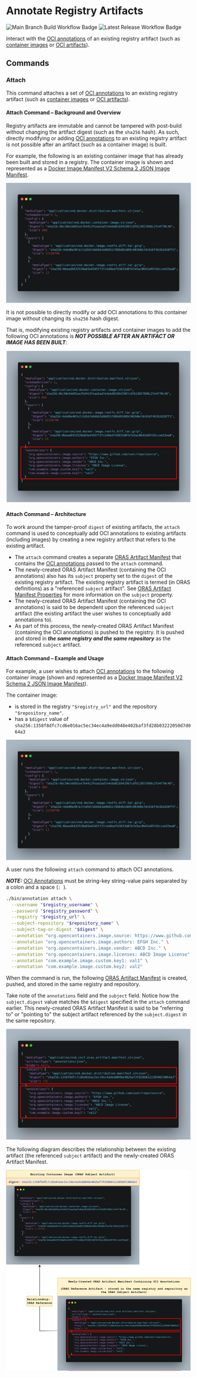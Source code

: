 # Annotate Registry Artifacts

![Main Branch Build Workflow Badge](https://github.com/johnsonshi/annotate-registry-artifacts/actions/workflows/build.yml/badge.svg)
![Latest Release Workflow Badge](https://github.com/johnsonshi/annotate-registry-artifacts/actions/workflows/release.yml/badge.svg)

Interact with the [OCI annotations](https://github.com/opencontainers/image-spec/blob/main/annotations.md) of an existing registry artifact (such as [container images](https://www.docker.com/resources/what-container/) or [OCI artifacts](https://github.com/opencontainers/artifacts)).

## Commands

### Attach

This command attaches a set of [OCI annotations](https://github.com/opencontainers/image-spec/blob/main/annotations.md) to an existing registry artifact (such as [container images](https://www.docker.com/resources/what-container/) or [OCI artifacts](https://github.com/opencontainers/artifacts)).

#### Attach Command – Background and Overview

Registry artifacts are immutable and cannot be tampered with post-build without changing the artifact digest (such as the `sha256` hash).
As such, directly modifying or adding [OCI annotations](https://github.com/opencontainers/image-spec/blob/main/annotations.md) to an existing registry artifact is not possible after an artifact (such as a container image) is built.

For example, the following is an existing container image that has already been built and stored in a registry.
The container image is shown and represented as a [Docker Image Manifest V2 Schema 2 JSON Image Manifest](https://docs.docker.com/registry/spec/manifest-v2-2/).

![container-image-manifest](./docs/images/container-image-manifest.png)

It is not possible to directly modify or add OCI annotations to this container image without changing its `sha256` hash digest.

That is, modifying existing registry artifacts and container images to add the following OCI annotations is _**NOT POSSIBLE AFTER AN ARTIFACT OR IMAGE HAS BEEN BUILT**_:

![container-image-manifest-with-oci-annotations](./docs/images/container-image-manifest-with-oci-annotations.png)

#### Attach Command – Architecture

To work around the tamper-proof `digest` of existing artifacts, the `attach` command is used to conceptually add OCI annotations to existing artifacts (including images) by creating a new registry artifact that refers to the existing artifact.

* The `attach` command creates a separate [ORAS Artifact Manifest](https://github.com/oras-project/artifacts-spec/blob/main/artifact-manifest.md) that contains the [OCI annotations](https://github.com/opencontainers/image-spec/blob/main/annotations.md) passed to the `attach` command.
* The newly-created ORAS Artifact Manifest (containing the OCI annotations) also has its `subject` property set to the `digest` of the existing registry artifact. The existing registry artifact is termed (in ORAS definitions) as a "referenced `subject` artifact".
See [ORAS Artifact Manifest Properties](https://github.com/oras-project/artifacts-spec/blob/main/artifact-manifest.md#oras-artifact-manifest-properties) for more information on the `subject` property.
* The newly-created ORAS Artifact Manifest (containing the OCI annotations) is said to be dependent upon the referenced `subject` artifact (the existing artifact the user wishes to conceptually add annotations to).
* As part of this process, the newly-created ORAS Artifact Manifest (containing the OCI annotations) is pushed to the registry.
It is pushed and stored in _**the same registry and the same repository**_ as the referenced `subject` artifact.

#### Attach Command – Example and Usage

For example, a user wishes to attach [OCI annotations](https://github.com/opencontainers/image-spec/blob/main/annotations.md) to the following container image (shown and represented as a [Docker Image Manifest V2 Schema 2 JSON Image Manifest](https://docs.docker.com/registry/spec/manifest-v2-2/)).

The container image:

* is stored in the registry `"$registry_url"` and the repository `"$repository_name"`.
* has a `$digest` value of `sha256:1358f8dfc7cd6e016ac5ec34ec4a9edd048e402baf3fd28b03222050d7d064a3`

![container-image-manifest](./docs/images/container-image-manifest.png)

A user runs the following `attach` command to attach OCI annotations.

_**NOTE:**_ [OCI Annotations](https://github.com/opencontainers/image-spec/blob/main/annotations.md) must be string-key string-value pairs separated by a colon and a space (`: `).

```bash
./bin/annotation attach \
  --username "$registry_username" \
  --password "$registry_password" \
  --registry "$registry_url" \
  --subject-repository "$repository_name" \
  --subject-tag-or-digest "$digest" \
  --annotation "org.opencontainers.image.source: https://www.github.com/user/repo/source" \
  --annotation "org.opencontainers.image.authors: EFGH Inc." \
  --annotation "org.opencontainers.image.vendor: ABCD Inc." \
  --annotation "org.opencontainers.image.licenses: ABCD Image License" \
  --annotation "com.example.image.custom.key1: val1" \
  --annotation "com.example.image.custom.key2: val2"
```

When the command is run, the following [ORAS Artifact Manifest](https://github.com/oras-project/artifacts-spec/blob/main/artifact-manifest.md) is created, pushed, and stored in the same registry and repository.

Take note of the `annotations` field and the `subject` field.
Notice how the `subject.digest` value matches the `$digest` specified in the `attach` command earlier.
This newly-created ORAS Artifact Manifest is said to be "referring to" or "pointing to" the subject artifact referenced by the `subject.digest` in the same repository.

![oras-artifact-manifest-containing-oci-annotations](./docs/images/oras-artifact-manifest-containing-oci-annotations.png)

The following diagram describes the relationship between the existing artifact (the referenced `subject` artifact) and the newly-created ORAS Artifact Manifest.

![container-image-and-oras-artifact-manifest-with-oci-annotations-relationship](./docs/images/container-image-and-oras-artifact-manifest-with-oci-annotations-relationship.png)
